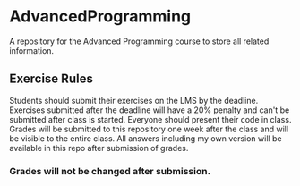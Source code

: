 # AdvancedProgramming
A repository for the Advanced Programming course to store all related information.

## Exercise Rules
Students should submit their exercises on the LMS by the deadline.  
Exercises submitted after the deadline will have a 20% penalty and can't be submitted after class is started. Everyone should present their code in class.  
Grades will be submitted to this repository one week after the class and will be visible to the entire class. All answers including my own version will be available in this repo after submission of grades.
### Grades will not be changed after submission.
